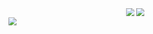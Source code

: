 <div align="center">
  <img src="https://github-readme-stats.vercel.app/api?username=junkyeom&show_icons=true&theme=radical" />
  <img src="https://github-readme-stats.vercel.app/api/top-langs/?username=junkyeom&layout=compact" />
</div>

<!-- <img src="https://img.shields.io/badge/텍스트-색상코드?style=flat-square&logo=로고이름&logoColor=로고색"/> -->
<img src="https://img.shields.io/badge/JavaScript-F7DF1E?style=for-the-badge&logo=JavaScript&logoColor=white"/>
